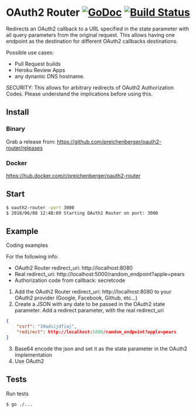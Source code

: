 OAuth2 Router [![GoDoc](http://img.shields.io/badge/godoc-reference-blue.svg)](http://godoc.org/github.com/preichenberger/oauth2-router) [![Build Status](https://travis-ci.org/preichenberger/oauth2-router.svg?branch=master)](https://travis-ci.org/preichenberger/oauth2-router)
========

Redirects an OAuth2 callback to a URL specified in the state parameter with all query parameters from the original request.
This allows having one endpoint as the destination for different OAuth2 callbacks destinations.

Possible use cases:
- Pull Request builds
- Heroku Review Apps
- any dynamic DNS hostname.

SECURITY: This allows for arbitrary redirects of OAuth2 Authorization Codes. Please understand the implications before using this.

## Install

### Binary
Grab a release from: https://github.com/preichenberger/oauth2-router/releases

### Docker
https://hub.docker.com/r/preichenberger/oauth2-router

## Start
```bash
$ oauth2-router -port 3000
$ 2018/06/08 12:48:09 Starting OAuth2 Router on port: 3000
```

## Example
Coding examples 

For the following info:
- OAuth2 Router redirect_uri: http://localhost:8080
- Real redirect_uri: http://localhost:5000/random_endpoint?apple=pears
- Authorization code from callback: secretcode

1. Add the OAuth2 Router redirect_uri: http://localhost:8080 to your OAuth2 provider (Google, Facebook, Github, etc...)
2. Create a JSON with any date to be passed in the OAuth2 state parameter. Add a redirect parameter, with the real redirect_uri
```json
{
	"csrf": "39adsijdfiaj",
	"redirect": http://localhost:5000/random_endpoint?apple=pears
}
```
3. Base64 encode the json and set it as the state parameter in the OAuth2 implementation
4. Use OAuth2

## Tests
Run tests
```bash
$ go ./...
```
